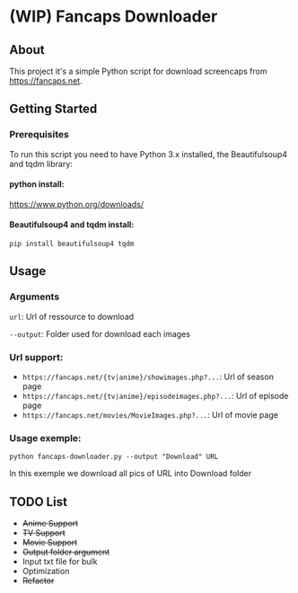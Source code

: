 # (WIP) Fancaps Downloader

## About <a name = "about"></a>

This project it's a simple Python script for download screencaps from https://fancaps.net.

## Getting Started <a name = "getting_started"></a>

### Prerequisites

To run this script you need to have Python 3.x installed, the Beautifulsoup4 and tqdm library:

#### python install: 
https://www.python.org/downloads/

#### Beautifulsoup4 and tqdm install: 
```
pip install beautifulsoup4 tqdm
```

## Usage <a name = "usage"></a>

### Arguments
`url`: Url of ressource to download

`--output`: Folder used for download each images

### Url support:
* `https://fancaps.net/{tv|anime}/showimages.php?...`: Url of season page
* `https://fancaps.net/{tv|anime}/episodeimages.php?...`: Url of episode page
* `https://fancaps.net/movies/MovieImages.php?...`: Url of movie page


### Usage exemple:

```
python fancaps-downloader.py --output "Download" URL
```
In this exemple we download all pics of URL into Download folder
 
## TODO List <a name = "todo_list"></a>
- ~~Anime Support~~
- ~~TV Support~~
- ~~Movie Support~~
- ~~Output folder argument~~
- Input txt file for bulk
- Optimization
- ~~Refactor~~
